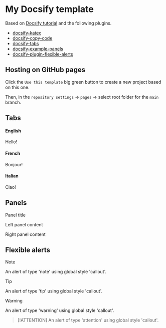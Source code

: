 # My Docsify template

Based on [Docsify tutorial](https://michaelcurrin.github.io/docsify-js-tutorial/) and the following plugins.

- [docsify-katex](https://upupming.site/docsify-katex/docs/)
- [docsify-copy-code](https://github.com/jperasmus/docsify-copy-code)
- [docsify-tabs](https://jhildenbiddle.github.io/docsify-tabs/)
- [docsify-example-panels](https://vagnerdomingues.github.io/docsify-example-panels/)
- [docsify-plugin-flexible-alerts](https://github.com/fzankl/docsify-plugin-flexible-alerts)

## Hosting on GitHub pages

Click the `Use this template` big green button to create a new project based on this one.

Then, in the `repository settings` -> `pages` -> select root folder for the `main` branch.

## Tabs

<!-- tabs:start -->

#### **English**

Hello!

#### **French**

Bonjour!

#### **Italian**

Ciao!

<!-- tabs:end -->

## Panels

<!-- panels:start -->
<!-- div:title-panel -->

  Panel title

<!-- div:left-panel -->

 Left panel content

<!-- div:right-panel -->


  Right panel content

<!-- panels:end -->

## Flexible alerts

> [!NOTE]
> An alert of type 'note' using global style 'callout'.

> [!TIP]
> An alert of type 'tip' using global style 'callout'.

> [!WARNING]
> An alert of type 'warning' using global style 'callout'.

> [!ATTENTION]
> An alert of type 'attention' using global style 'callout'.
